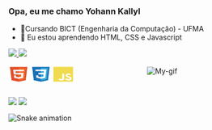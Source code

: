 ### Opa, eu me chamo Yohann Kallyl

- 🔭Cursando BICT (Engenharia da Computação) - UFMA
- 🌱 Eu estou aprendendo HTML, CSS e Javascript


<div id="effect" align="left">
  <a href="https://github.com/yohannkallyl">
    <img height="150em"  src="https://github-readme-stats.vercel.app/api?username=yohannkallyl&show_icons=true&theme=radical&include_all_commits=true&count_private=true"/>
    <img height="150em" src="https://github-readme-stats.vercel.app/api/top-langs/?username=yohannkallyl&layout=compact&langs_count=7&theme=radical"/>
  </a>
</div>

<div style="display: inline_block"><br>
  <img align="center" alt="Rafa-HTML" height="30" width="40" src="https://raw.githubusercontent.com/devicons/devicon/master/icons/html5/html5-original.svg">
  <img align="center" alt="Rafa-CSS" height="30" width="40" src="https://raw.githubusercontent.com/devicons/devicon/master/icons/css3/css3-original.svg">
  <img align="center" alt="Rafa-Js" height="30" width="40" src="https://raw.githubusercontent.com/devicons/devicon/master/icons/javascript/javascript-plain.svg">
  <img align = "right" alt="My-gif" height="140" width="230" src="https://i.pinimg.com/originals/0b/5c/c0/0b5cc024841accd9a31a7b2daeb0e57b.gif"
  
</div>

##

<div> 
  <a href="https://www.instagram.com/yohannkallylllll/" target="_blank"><img src="https://img.shields.io/badge/-Instagram-%23E4405F?style=for-the-badge&logo=instagram&logoColor=white" target="_blank"></a>
  <a href="https://www.linkedin.com/in/yohann-kallyl-b184a9270/" target="_blank"><img src="https://img.shields.io/badge/-LinkedIn-%230077B5?style=for-the-badge&logo=linkedin&logoColor=white" target="_blank"></a> 
  
</div>



<div>
 
  ![Snake animation](https://github.com/yohannkallyl/rafaballerini/blob/output/github-contribution-grid-snake.svg)
 
</div>


